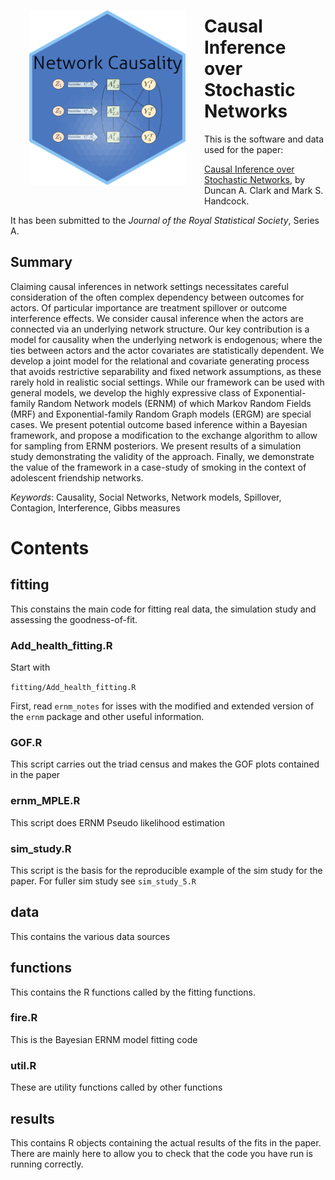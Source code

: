 <img src="data/CISN_hl.png" align="left" width="250" height="280" style="padding:30px;" alt="Causal Network"/>

# Causal Inference over Stochastic Networks

This is the software and data used for the paper:

[Causal Inference over Stochastic Networks](https://arxiv.org/abs/2106.14145), by Duncan A. Clark and
Mark S. Handcock.

It has been submitted to the *Journal of the Royal Statistical Society*, Series A.

## Summary

Claiming causal inferences in network settings necessitates careful consideration
of the often complex dependency between outcomes for actors. Of particular importance are
treatment spillover or outcome interference effects. We consider causal inference when the
actors are connected via an underlying network structure. Our key contribution is a model for
causality when the underlying network is endogenous; where the ties between actors and the
actor covariates are statistically dependent. We develop a joint model for the relational and
covariate generating process that avoids restrictive separability and fixed network assumptions,
as these rarely hold in realistic social settings. While our framework can be used with general
models, we develop the highly expressive class of Exponential-family Random Network models
(ERNM) of which Markov Random Fields (MRF) and Exponential-family Random Graph models
(ERGM) are special cases. We present potential outcome based inference within a Bayesian
framework, and propose a modification to the exchange algorithm to allow for sampling from
ERNM posteriors. We present results of a simulation study demonstrating the validity of the
approach. Finally, we demonstrate the value of the framework in a case-study of smoking in the
context of adolescent friendship networks.

*Keywords*: Causality, Social Networks, Network models, Spillover, Contagion, Interference,
Gibbs measures

# Contents

## fitting

This constains the main code for fitting real data, the simulation study and assessing the goodness-of-fit.

### Add\_health\_fitting.R

Start with 

`fitting/Add_health_fitting.R`

First, read `ernm_notes` for isses with the modified and extended version of the `ernm` package and other useful information.

### GOF.R

This script carries out the triad census and makes the GOF plots contained in the paper

### ernm_MPLE.R

This script does ERNM Pseudo likelihood estimation

### sim_study.R

This script is the basis for the reproducible example of the sim study for the paper.
For fuller sim study see `sim_study_5.R`

## data

This contains the various data sources

## functions

This contains the R functions called by the fitting functions.

### fire.R

This is the Bayesian ERNM model fitting code

### util.R

These are utility functions called by other functions

## results

This contains R objects containing the actual results of the fits in the paper. There are mainly here to allow you to check that the code you have run is running correctly.
